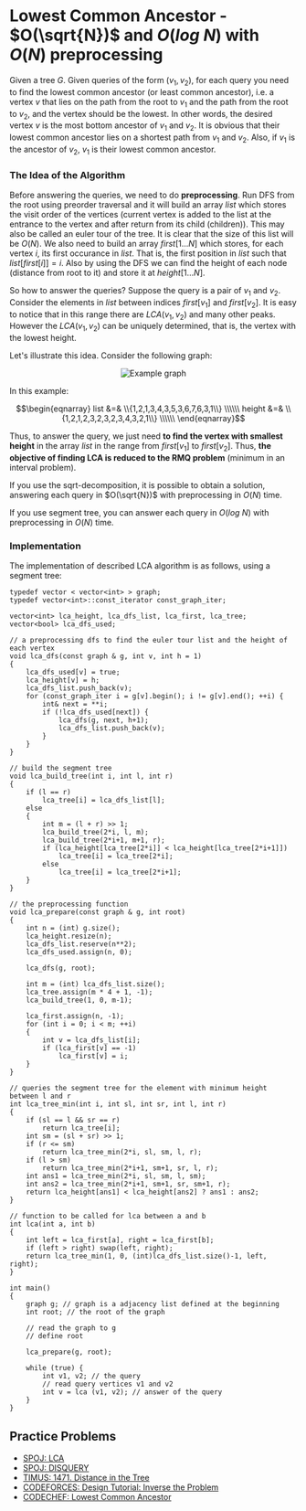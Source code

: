 <!--?title Lowest Common Ancestor - O(sqrt(N)) and O(log N) with O(N) preprocessing -->

# Lowest Common Ancestor - $O(\sqrt{N})$ and $O(log\ N)$ with $O(N)$ preprocessing

Given a tree $G$. Given queries of the form $(v_1, v_2)$, for each query you need to find the lowest common ancestor (or least common ancestor), i.e. a vertex $v$ that lies on the path from the root to $v_1$ and the path from the root to $v_2$, and the vertex should be the lowest. In other words, the desired vertex $v$ is the most bottom ancestor of $v_1$ and $v_2$. It is obvious that their lowest common ancestor lies on a shortest path from $v_1$ and $v_2$. Also, if $v_1$ is the ancestor of $v_2$, $v_1$ is their lowest common ancestor.

### The Idea of the Algorithm

Before answering the queries, we need to do **preprocessing**. Run DFS from the root using preorder traversal and it will build an array $list$ which stores the visit order of the vertices (current vertex is added to the list at the entrance to the vertex and after return from its child (children)). This may also be called an euler tour of the tree. It is clear that the size of this list will be $O(N)$. We also need to build an array $first[1...N]$ which stores, for each vertex $i$, its first occurance in $list$. That is, the first position in $list$ such that $list[first[i]] = i$. Also by using the DFS we can find the height of each node (distance from root to it) and store it at $height[1...N]$.

So how to answer the queries? Suppose the query is a pair of $v_1$ and $v_2$. Consider the elements in $list$ between indices $first[v_1]$ and $first[v_2]$. It is easy to notice that in this range there are $LCA(v_1, v_2)$ and many other peaks. However the $LCA(v_1, v_2)$ can be uniquely determined, that is, the vertex with the lowest height.

Let's illustrate this idea. Consider the following graph:

<div style="text-align:center" markdown="1">

![Example graph](&imgroot&/graph-lca.png "Example graph")

</div>

In this example:

$$\begin{eqnarray}
list    &=& \\{1,2,1,3,4,3,5,3,6,7,6,3,1\\} \\\\\\
height  &=& \\{1,2,1,2,3,2,3,2,3,4,3,2,1\\} \\\\\\
\end{eqnarray}$$

Thus, to answer the query, we just need **to find the vertex with smallest height** in the array $list$ in the range from $first[v_1]$ to $first[v_2]$. Thus, **the objective of finding LCA is reduced to the RMQ problem** (minimum in an interval problem).

If you use the sqrt-decomposition, it is possible to obtain a solution, answering each query in $O(\sqrt{N})$ with preprocessing in $O(N)$ time.

If you use segment tree, you can answer each query in $O(log\ N)$ with preprocessing in $O(N)$ time.

### Implementation

The implementation of described LCA algorithm is as follows, using a segment tree:

```
typedef vector < vector<int> > graph;
typedef vector<int>::const_iterator const_graph_iter;

vector<int> lca_height, lca_dfs_list, lca_first, lca_tree;
vector<bool> lca_dfs_used;

// a preprocessing dfs to find the euler tour list and the height of each vertex
void lca_dfs(const graph & g, int v, int h = 1)
{
    lca_dfs_used[v] = true;
    lca_height[v] = h;
    lca_dfs_list.push_back(v);
    for (const_graph_iter i = g[v].begin(); i != g[v].end(); ++i) {
        int& next = **i;
        if (!lca_dfs_used[next]) {
            lca_dfs(g, next, h+1);
            lca_dfs_list.push_back(v);
        }
    }
}

// build the segment tree
void lca_build_tree(int i, int l, int r)
{
    if (l == r)
        lca_tree[i] = lca_dfs_list[l];
    else
    {
        int m = (l + r) >> 1;
        lca_build_tree(2*i, l, m);
        lca_build_tree(2*i+1, m+1, r);
        if (lca_height[lca_tree[2*i]] < lca_height[lca_tree[2*i+1]])
            lca_tree[i] = lca_tree[2*i];
        else
            lca_tree[i] = lca_tree[2*i+1];
    }
}

// the preprocessing function
void lca_prepare(const graph & g, int root)
{
    int n = (int) g.size();
    lca_height.resize(n);
    lca_dfs_list.reserve(n**2);
    lca_dfs_used.assign(n, 0);

    lca_dfs(g, root);

    int m = (int) lca_dfs_list.size();
    lca_tree.assign(m * 4 + 1, -1);
    lca_build_tree(1, 0, m-1);

    lca_first.assign(n, -1);
    for (int i = 0; i < m; ++i)
    {
        int v = lca_dfs_list[i];
        if (lca_first[v] == -1)
            lca_first[v] = i;
    }
}

// queries the segment tree for the element with minimum height between l and r
int lca_tree_min(int i, int sl, int sr, int l, int r)
{
    if (sl == l && sr == r)
        return lca_tree[i];
    int sm = (sl + sr) >> 1;
    if (r <= sm)
        return lca_tree_min(2*i, sl, sm, l, r);
    if (l > sm)
        return lca_tree_min(2*i+1, sm+1, sr, l, r);
    int ans1 = lca_tree_min(2*i, sl, sm, l, sm);
    int ans2 = lca_tree_min(2*i+1, sm+1, sr, sm+1, r);
    return lca_height[ans1] < lca_height[ans2] ? ans1 : ans2;
}

// function to be called for lca between a and b
int lca(int a, int b)
{
    int left = lca_first[a], right = lca_first[b];
    if (left > right) swap(left, right);
    return lca_tree_min(1, 0, (int)lca_dfs_list.size()-1, left, right);
}

int main()
{
    graph g; // graph is a adjacency list defined at the beginning
    int root; // the root of the graph

    // read the graph to g
    // define root

    lca_prepare(g, root);

    while (true) {
        int v1, v2; // the query
        // read query vertices v1 and v2
        int v = lca (v1, v2); // answer of the query
    }
}
```

## Practice Problems
 - [SPOJ: LCA](http://www.spoj.com/problems/LCA/)
 - [SPOJ: DISQUERY](http://www.spoj.com/problems/DISQUERY/)
 - [TIMUS: 1471. Distance in the Tree](http://acm.timus.ru/problem.aspx?space=1&num=1471)
 - [CODEFORCES: Design Tutorial: Inverse the Problem](http://codeforces.com/problemset/problem/472/D)
 - [CODECHEF: Lowest Common Ancestor](https://www.codechef.com/problems/TALCA)
